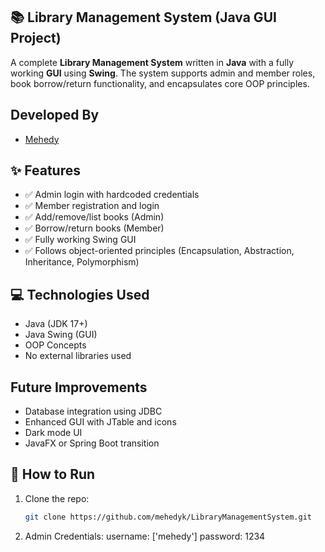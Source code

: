 ## 📚 Library Management System (Java GUI Project)

A complete **Library Management System** written in **Java** with a fully working **GUI** using **Swing**. The system supports admin and member roles, book borrow/return functionality, and encapsulates core OOP principles.

## Developed By
- [Mehedy](https://github.com/mehedyk)


## ✨ Features

- ✅ Admin login with hardcoded credentials
- ✅ Member registration and login
- ✅ Add/remove/list books (Admin)
- ✅ Borrow/return books (Member)
- ✅ Fully working Swing GUI
- ✅ Follows object-oriented principles (Encapsulation, Abstraction, Inheritance, Polymorphism)

## 💻 Technologies Used

- Java (JDK 17+)
- Java Swing (GUI)
- OOP Concepts
- No external libraries used

## Future Improvements
- Database integration using JDBC
- Enhanced GUI with JTable and icons
- Dark mode UI
- JavaFX or Spring Boot transition

## 🚀 How to Run

1. Clone the repo:
   ```bash
   git clone https://github.com/mehedyk/LibraryManagementSystem.git
2. Admin Credentials:
   username: ['mehedy']
   password: 1234
